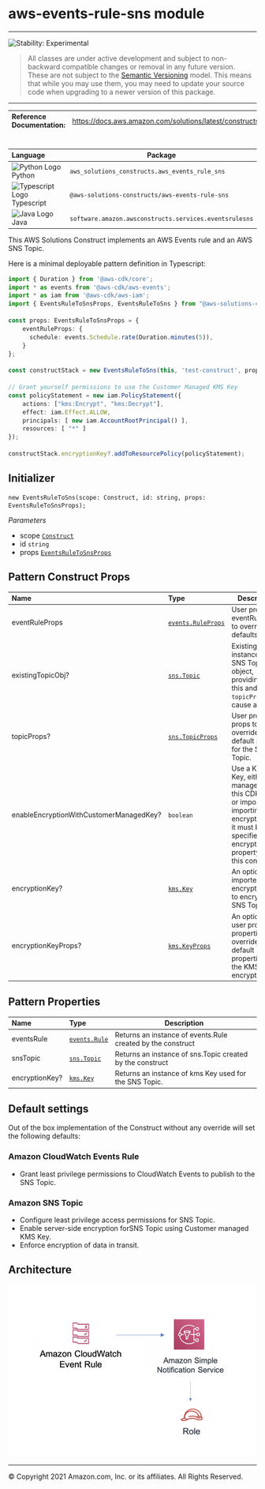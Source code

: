 # aws-events-rule-sns module
<!--BEGIN STABILITY BANNER-->

---

![Stability: Experimental](https://img.shields.io/badge/stability-Experimental-important.svg?style=for-the-badge)

> All classes are under active development and subject to non-backward compatible changes or removal in any
> future version. These are not subject to the [Semantic Versioning](https://semver.org/) model.
> This means that while you may use them, you may need to update your source code when upgrading to a newer version of this package.

---
<!--END STABILITY BANNER-->

| **Reference Documentation**:| <span style="font-weight: normal">https://docs.aws.amazon.com/solutions/latest/constructs/</span>|
|:-------------|:-------------|
<div style="height:8px"></div>

| **Language**     | **Package**        |
|:-------------|-----------------|
|![Python Logo](https://docs.aws.amazon.com/cdk/api/latest/img/python32.png) Python|`aws_solutions_constructs.aws_events_rule_sns`|
|![Typescript Logo](https://docs.aws.amazon.com/cdk/api/latest/img/typescript32.png) Typescript|`@aws-solutions-constructs/aws-events-rule-sns`|
|![Java Logo](https://docs.aws.amazon.com/cdk/api/latest/img/java32.png) Java|`software.amazon.awsconstructs.services.eventsrulesns`|

This AWS Solutions Construct implements an AWS Events rule and an AWS SNS Topic.

Here is a minimal deployable pattern definition in Typescript:

``` typescript
import { Duration } from '@aws-cdk/core';
import * as events from '@aws-cdk/aws-events';
import * as iam from '@aws-cdk/aws-iam';
import { EventsRuleToSnsProps, EventsRuleToSns } from "@aws-solutions-constructs/aws-events-rule-sns";

const props: EventsRuleToSnsProps = {
    eventRuleProps: {
      schedule: events.Schedule.rate(Duration.minutes(5)),
    }
};

const constructStack = new EventsRuleToSns(this, 'test-construct', props);

// Grant yourself permissions to use the Customer Managed KMS Key
const policyStatement = new iam.PolicyStatement({
    actions: ["kms:Encrypt", "kms:Decrypt"],
    effect: iam.Effect.ALLOW,
    principals: [ new iam.AccountRootPrincipal() ],
    resources: [ "*" ]
});

constructStack.encryptionKey?.addToResourcePolicy(policyStatement);
```

## Initializer

``` text
new EventsRuleToSns(scope: Construct, id: string, props: EventsRuleToSnsProps);
```

_Parameters_

* scope [`Construct`](https://docs.aws.amazon.com/cdk/api/latest/docs/@aws-cdk_core.Construct.html)
* id `string`
* props [`EventsRuleToSnsProps`](#pattern-construct-props)

## Pattern Construct Props

| **Name**     | **Type**        | **Description** |
|:-------------|:----------------|-----------------|
|eventRuleProps|[`events.RuleProps`](https://docs.aws.amazon.com/cdk/api/latest/docs/@aws-cdk_aws-events.RuleProps.html)|User provided eventRuleProps to override the defaults. |
|existingTopicObj?|[`sns.Topic`](https://docs.aws.amazon.com/cdk/api/latest/docs/@aws-cdk_aws-lambda.Function.html)|Existing instance of SNS Topic object, providing both this and `topicProps` will cause an error.|
|topicProps?|[`sns.TopicProps`](https://docs.aws.amazon.com/cdk/api/latest/docs/@aws-cdk_aws-sns.TopicProps.html)|User provided props to override the default props for the SNS Topic. |
|enableEncryptionWithCustomerManagedKey?|`boolean`|Use a KMS Key, either managed by this CDK app, or imported. If importing an encryption key, it must be specified in the encryptionKey property for this construct.|
|encryptionKey?|[`kms.Key`](https://docs.aws.amazon.com/cdk/api/latest/docs/@aws-cdk_aws-kms.Key.html)|An optional, imported encryption key to encrypt the SNS Topic.|
|encryptionKeyProps?|[`kms.KeyProps`](https://docs.aws.amazon.com/cdk/api/latest/docs/@aws-cdk_aws-kms.KeyProps.html)|An optional, user provided properties to override the default properties for the KMS encryption key.|

## Pattern Properties

| **Name**     | **Type**        | **Description** |
|:-------------|:----------------|-----------------|
|eventsRule|[`events.Rule`](https://docs.aws.amazon.com/cdk/api/latest/docs/@aws-cdk_aws-events.Rule.html)|Returns an instance of events.Rule created by the construct|
|snsTopic|[`sns.Topic`](https://docs.aws.amazon.com/cdk/api/latest/docs/@aws-cdk_aws-sns.Topic.html)|Returns an instance of sns.Topic created by the construct|
|encryptionKey?|[`kms.Key`](https://docs.aws.amazon.com/cdk/api/latest/docs/@aws-cdk_aws-kms.Key.html)|Returns an instance of kms Key used for the SNS Topic.|

## Default settings

Out of the box implementation of the Construct without any override will set the following defaults:

### Amazon CloudWatch Events Rule
* Grant least privilege permissions to CloudWatch Events to publish to the SNS Topic.

### Amazon SNS Topic
* Configure least privilege access permissions for SNS Topic.
* Enable server-side encryption forSNS Topic using Customer managed KMS Key.
* Enforce encryption of data in transit.

## Architecture
![Architecture Diagram](architecture.png)

***
&copy; Copyright 2021 Amazon.com, Inc. or its affiliates. All Rights Reserved.